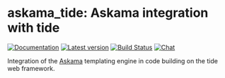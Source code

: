 # askama_tide: Askama integration with tide

[![Documentation](https://docs.rs/askama_tide/badge.svg)](https://docs.rs/askama_tide/)
[![Latest version](https://img.shields.io/crates/v/askama_tide.svg)](https://crates.io/crates/askama_tide)
[![Build Status](https://github.com/djc/askama/workflows/CI/badge.svg)](https://github.com/djc/askama/actions?query=workflow%3ACI)
[![Chat](https://img.shields.io/discord/976380008299917365?logo=discord)](https://discord.gg/ZucwjE6bmT)

Integration of the [Askama](https://github.com/djc/askama) templating engine in
code building on the tide web framework.
